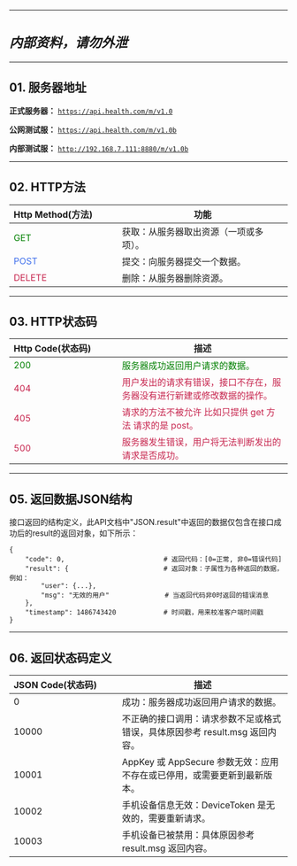 ***
# ***<code>内部资料，请勿外泄</code>***
***
## <span id="api-submenu-server">01. 服务器地址</span>


**正式服务器：**
  <code>https://api.health.com/m/v1.0</code>

**公网测试服：**
  <code>https://api.health.com/m/v1.0b</code>

**内部测试服：**
  <code>http://192.168.7.111:8880/m/v1.0b</code>
  
***
## <span id="api-submenu-http">02. HTTP方法</span>
<table>
    <thead>
        <tr>
            <th style="text-align:left; width:180px;">Http Method(方法)</th>
            <th style="text-align:center">功能</th>
        </tr>
    </thead>
    <tbody>
        <tr><td style="text-align:left; color:green;">GET</td><td style="text-align:left">获取：从服务器取出资源（一项或多项）。</td></tr>
        <tr><td style="text-align:left; color:#4070ec;">POST</td><td style="text-align:left">提交：向服务器提交一个数据。</td></tr>
        <tr><td style="text-align:left; color:#c7254e;">DELETE</td><td style="text-align:left">删除：从服务器删除资源。</td></tr>
    </tbody>
</table>

***
## <span id="api-submenu-http-code">03. HTTP状态码</span>
<table>
    <thead>
        <tr>
            <th style="text-align:left; width:180px;">Http Code(状态码)</th>
            <th style="text-align:center">描述</th>
        </tr>
    </thead>
    <tbody>
        <tr><td style="text-align:left; color:green;">200</td><td style="text-align:left; color:green;">服务器成功返回用户请求的数据。</td></tr>
        <tr><td style="text-align:left; color:#c7254e;">404</td><td style="text-align:left; color:#c7254e;">用户发出的请求有错误，接口不存在，服务器没有进行新建或修改数据的操作。</td></tr>
        <tr><td style="text-align:left; color:#c7254e;">405</td><td style="text-align:left; color:#c7254e;">请求的方法不被允许 比如只提供 get 方法 请求的是 post。</td></tr>
        <tr><td style="text-align:left; color:#c7254e;">500</td><td style="text-align:left; color:#c7254e;">服务器发生错误，用户将无法判断发出的请求是否成功。</td></tr>
    </tbody>
</table>

***
## <span id="api-submenu-return">05. 返回数据JSON结构</span>
接口返回的结构定义，此API文档中"JSON.result"中返回的数据仅包含在接口成功后的result的返回对象，如下所示：

    {
        "code": 0,                         # 返回代码：[0=正常, 非0=错误代码]
        "result": {                        # 返回对象：子属性为各种返回的数据，例如：
            "user": {...},
            "msg": "无效的用户"              # 当返回代码非0时返回的错误消息
        },
        "timestamp": 1486743420            # 时间戳，用来校准客户端时间戳
    }
    
***
## <span id="api-submenu-result-code">06. 返回状态码定义</span>
<table>
    <thead>
        <tr><th style="text-align:left; width:180px;">JSON Code(状态码)</th><th style="text-align:center">描述</th></tr>
    </thead>
    <tbody>
        <tr><td style="text-align:left">0</td><td style="text-align:left">成功：服务器成功返回用户请求的数据。</td></tr>
        <tr><td style="text-align:left">10000</td><td style="text-align:left">不正确的接口调用：请求参数不足或格式错误，具体原因参考 result.msg 返回内容。</td></tr>
        <tr><td style="text-align:left">10001</td><td style="text-align:left">AppKey 或 AppSecure 参数无效：应用不存在或已停用，或需要更新到最新版本。</td></tr>
        <tr><td style="text-align:left">10002</td><td style="text-align:left">手机设备信息无效：DeviceToken 是无效的，需要重新请求。</td></tr>
        <tr><td style="text-align:left">10003</td><td style="text-align:left">手机设备已被禁用：具体原因参考 result.msg 返回内容。</td></tr>
    </tbody>
</table>
